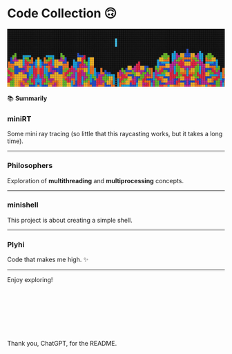 # Code Collection 🙃

![Beautiful header image][HeaderImg]

[HeaderImg]: ~for_readme/header.jpg

📚 **Summarily**

### **miniRT**
Some mini ray tracing (so little that this raycasting works, but it takes a long time).

---

### **Philosophers**
Exploration of **multithreading** and **multiprocessing** concepts.

---

### **minishell**
This project is about creating a simple shell.

---

### **Plyhi**
Code that makes me high. ✨

---

Enjoy exploring!

<br>
<br>
<br>
<br>
<br>
<br>

Thank you, ChatGPT, for the README.
